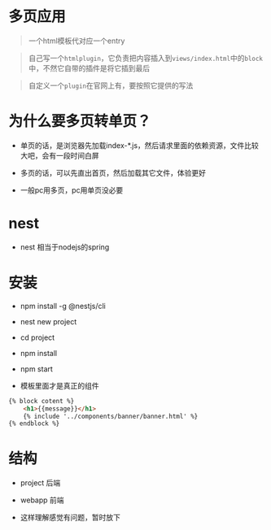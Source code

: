 # 多页应用

> 一个html模板代对应一个entry

> 自己写一个`htmlplugin`，它负责把内容插入到`views/index.html`中的`block`中，不然它自带的插件是将它插到最后

> 自定义一个`plugin`在官网上有，要按照它提供的写法

# 为什么要多页转单页？

* 单页的话，是浏览器先加载index-*.js，然后请求里面的依赖资源，文件比较大吧，会有一段时间白屏

* 多页的话，可以先直出首页，然后加载其它文件，体验更好

* 一般pc用多页，pc用单页没必要

# nest

* nest 相当于nodejs的spring

# 安装

* npm install -g @nestjs/cli
* nest new project
* cd project
* npm install
* npm start


* 模板里面才是真正的组件

```html
{% block cotent %}
    <h1>{{message}}</h1>
    {% include '../components/banner/banner.html' %}
{% endblock %}
```

# 结构
* project 后端
* webapp 前端


* 这样理解感觉有问题，暂时放下